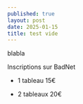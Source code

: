 ```yaml
---
published: true
layout: post
date: 2025-01-15
title: test vide
---
```


blabla

Inscriptions sur BadNet

*   1 tableau 15€
    
*   2 tableaux 20€